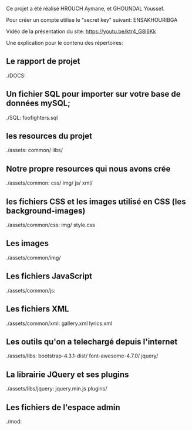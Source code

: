 Ce projet a été réalisé HROUCH Aymane, et GHOUNDAL Youssef.





Pour créer un compte utilise le "secret key" suivant: ENSAKHOURIBGA 

Vidéo de la présentation du site: https://youtu.be/ktr4_G8l6Kk


Une explication pour le contenu des répertoires:




## Le rapport de projet  ##
./DOCS:

## Un fichier SQL pour importer sur votre base de données mySQL; ##
./SQL:
foofighters.sql

## les resources du projet ##
./assets:
common/  libs/

## Notre propre resources qui nous avons crée ##
./assets/common:
css/  img/  js/  xml/

## les fichiers CSS et les images utilisé en CSS (les background-images) ##
./assets/common/css:
img/  style.css

## Les images ##
./assets/common/img/

## Les fichiers JavaScript ##
./assets/common/js:

## Les fichiers XML ##
./assets/common/xml:
gallery.xml  lyrics.xml

## Les outils qu'on a telechargé depuis l'internet ##
./assets/libs:
bootstrap-4.3.1-dist/  font-awesome-4.7.0/  jquery/

## La librairie JQuery et ses plugins ##
./assets/libs/jquery:
jquery.min.js  plugins/

## Les fichiers de l'espace admin ##
./mod:
